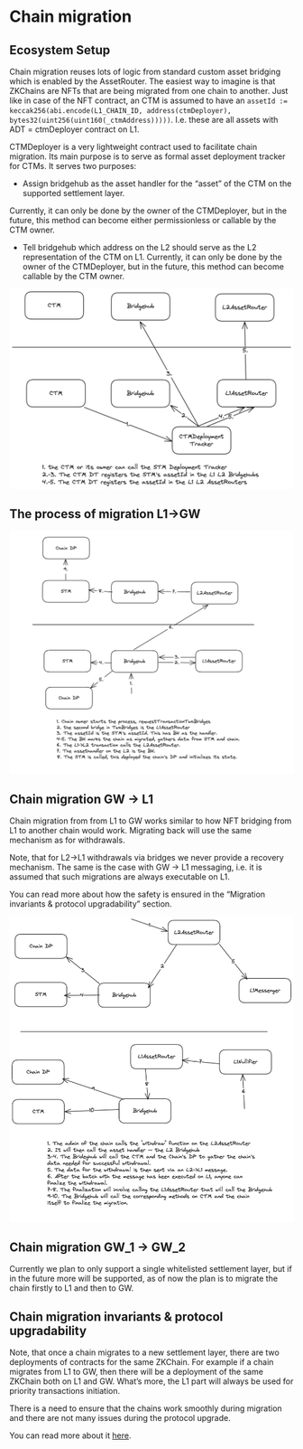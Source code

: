 # Chain migration

## Ecosystem Setup

Chain migration reuses lots of logic from standard custom asset bridging which is enabled by the AssetRouter. The easiest way to imagine is that ZKChains are NFTs that are being migrated from one chain to another. Just like in case of the NFT contract, an CTM is assumed to have an `assetId := keccak256(abi.encode(L1_CHAIN_ID, address(ctmDeployer), bytes32(uint256(uint160(_ctmAddress)))))`. I.e. these are all assets with ADT = ctmDeployer contract on L1.

CTMDeployer is a very lightweight contract used to facilitate chain migration. Its main purpose is to serve as formal asset deployment tracker for CTMs. It serves two purposes:

- Assign bridgehub as the asset handler for the “asset” of the CTM on the supported settlement layer.

Currently, it can only be done by the owner of the CTMDeployer, but in the future, this method can become either permissionless or callable by the CTM owner.

- Tell bridgehub which address on the L2 should serve as the L2 representation of the CTM on L1. Currently, it can only be done by the owner of the CTMDeployer, but in the future, this method can become callable by the CTM owner.

![image.png](./img/ctm_gw_registration.png)

## The process of migration L1→GW

![image.png](./img/migrate_to_gw.png)

## Chain migration GW → L1

Chain migration from from L1 to GW works similar to how NFT bridging from L1 to another chain would work. Migrating back will use the same mechanism as for withdrawals.

Note, that for L2→L1 withdrawals via bridges we never provide a recovery mechanism. The same is the case with GW → L1 messaging, i.e. it is assumed that such migrations are always executable on L1.

You can read more about how the safety is ensured in the “Migration invariants & protocol upgradability” section.

![image.png](./img/migrate_from_gw.png)

## Chain migration GW_1 → GW_2

Currently we plan to only support a single whitelisted settlement layer, but if in the future more will be supported, as of now the plan is to migrate the chain firstly to L1 and then to GW.

## Chain migration invariants & protocol upgradability

Note, that once a chain migrates to a new settlement layer, there are two deployments of contracts for the same ZKChain.
For example if a chain migrates from L1 to GW, then there will be a deployment of the same ZKChain both on L1 and GW.
What’s more, the L1 part will always be used for priority transactions initiation.

There is a need to ensure that the chains work smoothly during migration and there are not many issues during the protocol upgrade.

You can read more about it [here](./gateway_protocol_upgrades.md).
